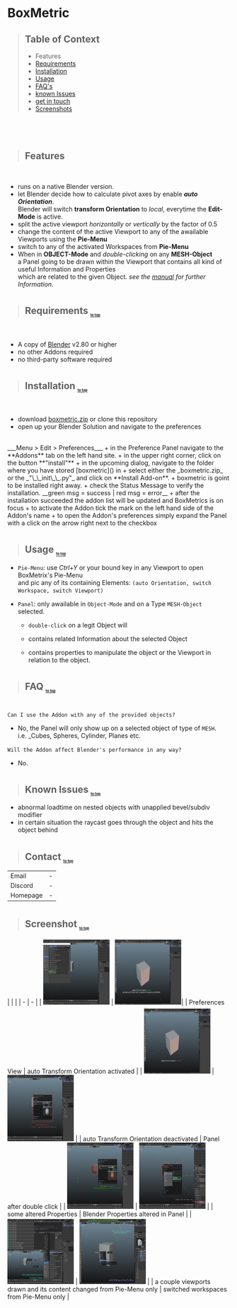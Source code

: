 # BoxMetric
<sub id="top"></sub>

>## Table of Context
>+ Features
>+ <a href="#require">Requirements</a>
>+ <a href="#install">Installation</a>
>+ <a href="#use">Usage</a>
>+ <a href="#faq">FAQ's</a>
>+ <a href="#issues">known Issues</a>
>+ <a href="#contact">get in touch</a>
>+ <a href="#screenshots">Screenshots</a>

#

<br />

>## Features

<br />

* runs on a native Blender version.
* let Blender decide how to calculate pivot axes by enable _**auto Orientation**_. <br />Blender will switch **transform Orientation** to _local_, everytime the **Edit-Mode** is active.
* split the active viewport _horizontally_ or _vertically_ by the factor of 0.5
* change the content of the active Viewport to any of the awailable Viewports using the **Pie-Menu**
* switch to any of the activated Workspaces from **Pie-Menu**
* When in **OBJECT-Mode** and _double-clicking_ on any **MESH-Object** <br />a Panel going to be drawn within the Viewport that contains all kind of useful Information and Properties <br />which are related to the given Object. _see the [manual](docs/manual.md) for further Information._

#

>## Requirements <sub style="font-size:8px"><a href="#top">to top</a></sub>
<sub id="require"></sub>
<br />

+ A copy of [Blender](https://www.blender.org/download/) v2.80 or higher
+ no other Addons required
+ no third-party software required

#

>## Installation <sub style="font-size:8px"><a href="#top">to top</a></sub>
<sub id="install"></sub>
<br />

+ download [boxmetric.zip]() or clone this repository
+ open up your Blender Solution and navigate to the preferences
<br />
___Menu > Edit > Preferences___
+ in the Preference Panel navigate to the **Addons** tab on the left hand site.
+ in the upper right corner, click on the button **"install"**
+ in the upcoming dialog, navigate to the folder where you have stored [boxmetric]() in
+ select either the _boxmetric.zip_ or the _"\_\_init\_\_.py"_ and click on **Install Add-on**.
+ boxmetric is goint to be installed right away.
+ check the Status Message to verify the installation. __green msg = success | red msg = error__ 
+ after the installation succeeded the addon list will be updated and BoxMetrics is on focus
+ to activate the Addon tick the mark on the left hand side of the Addon's name
+ to open the Addon's preferences simply expand the Panel with a click on the arrow right next to the checkbox

#

>## Usage <sub style="font-size:8px"><a href="#top">to top</a></sub>
<sub id="use"></sub>

+ `Pie-Menu`: use _Ctrl+Y_ or your bound key in any Viewport to open BoxMetrix's Pie-Menu<br />and pic any of its containing Elements: `(auto Orientation, switch Workspace, switch Viewport)`
+ `Panel`: only awailable in `Object-Mode` and on a Type `MESH-Object` selected.

    + `double-click` on a legit Object will


    + contains related Information about the selected Object
    + contains properties to manipulate the object or the Viewport in relation to the object.

#

>## FAQ <sub style="font-size:8px"><a href="#top">to top</a></sub>
<sub id="faq"></sub>

#

`Can I use the Addon with any of the provided objects?`
- No, the Panel will only show up on a selected object of type of `MESH`.<br /> i.e. _Cubes, Spheres, Cylinder, Planes etc.

`Will the Addon affect Blender's performance in any way?`
- No.

#

>## Known Issues <sub style="font-size:8px"><a href="#top">to top</a></sub>
<sub id="issues"></sub>

* abnormal loadtime on nested objects with unapplied bevel/subdiv modifier
* in certain situation the raycast goes through the object and hits the object behind

#

>## Contact <sub style="font-size:8px"><a href="#top">to top</a></sub>
<sub id="contact"></sub>

|  |  |
| --- | -------|
| Email | - |
| Discord | - |
| Homepage | - |

#

>## Screenshot <sub style="font-size:8px"><a href="#top">to top</a></sub>
<sub id="screenshot"></sub>
| | |
| - | - |
| <img src="images/eary_stage/active_prefs.png" width="150px" height="150"> | <img src="images/eary_stage/autoOrient.png" width="150px" height="150">|
| Preferences View | auto Transform Orientation activated |
| <img src="images/eary_stage/no_autoOrient.png" width="150px" height="150"> | <img src="images/eary_stage/panel_active.png" width="150px" height="150"> |
| auto Transform Orientation deactivated | Panel after double click |
| <img src="images/eary_stage/panel_changings.png" width="150px" height="150"> | <img src="images/eary_stage/prop_tuning.png" width="150px" height="150"> |
| some altered Properties | Blender Properties altered in Panel |
| <img src="images/eary_stage/viewport_madness.png" width="150px" height="150"> | <img src="images/eary_stage/workspaces.png" width="150px" height="150"> |
| a couple viewports drawn and its content changed from Pie-Menu only | switched workspaces from Pie-Menu only |

